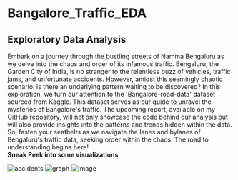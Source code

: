 # **Bangalore_Traffic_EDA**
## **Exploratory Data Analysis**<br>
Embark on a journey through the bustling streets of Namma Bengaluru as we delve into the chaos and order of its infamous traffic. Bengaluru, the Garden City of India, is no stranger to the relentless buzz of vehicles, traffic jams, and unfortunate accidents.
However, amidst this seemingly chaotic scenario, is there an underlying pattern waiting to be discovered? In this exploration, we turn our attention to the 'Bangalore-road-data' dataset sourced from Kaggle. This dataset serves as our guide to unravel the mysteries of Bangalore's traffic.
The upcoming report, available on my GitHub repository, will not only showcase the code behind our analysis but will also provide insights into the patterns and trends hidden within the data. So, fasten your seatbelts as we navigate the lanes and bylanes of Bengaluru's traffic data, seeking order within the chaos. The road to understanding begins here!<br>
**Sneak Peek into some visualizations**

![accidents](https://github.com/kauser-1712/Bangalore_Traffic_EDA/assets/141541563/a62f43f6-66a6-41c4-8ea2-c929af58f5e9)
![graph](https://github.com/kauser-1712/Bangalore_Traffic_EDA/assets/141541563/76342ba7-496f-4249-8f23-d865dd84ecde)
![image](https://github.com/kauser-1712/Bangalore_Traffic_EDA/assets/141541563/e5ef4e35-de36-4c82-8fe1-fa77f9330b12)

